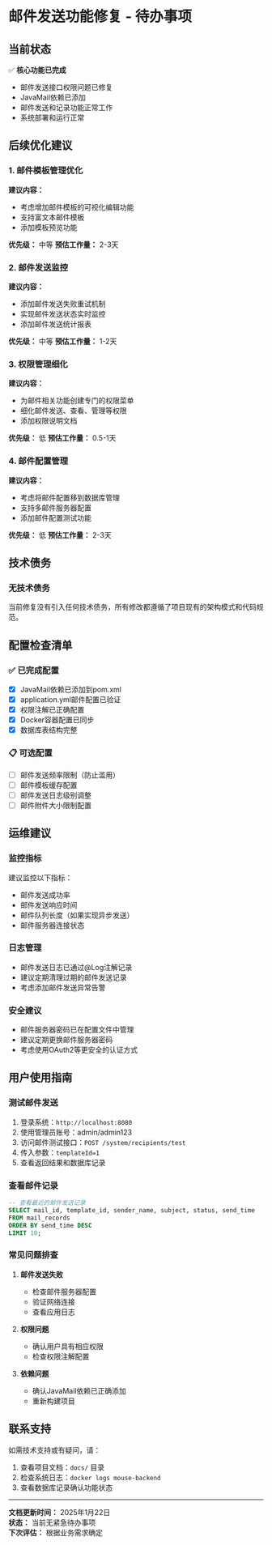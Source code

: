 # 邮件发送功能修复 - 待办事项

## 当前状态

✅ **核心功能已完成**
- 邮件发送接口权限问题已修复
- JavaMail依赖已添加
- 邮件发送和记录功能正常工作
- 系统部署和运行正常

## 后续优化建议

### 1. 邮件模板管理优化

**建议内容：**
- 考虑增加邮件模板的可视化编辑功能
- 支持富文本邮件模板
- 添加模板预览功能

**优先级：** 中等
**预估工作量：** 2-3天

### 2. 邮件发送监控

**建议内容：**
- 添加邮件发送失败重试机制
- 实现邮件发送状态实时监控
- 添加邮件发送统计报表

**优先级：** 中等
**预估工作量：** 1-2天

### 3. 权限管理细化

**建议内容：**
- 为邮件相关功能创建专门的权限菜单
- 细化邮件发送、查看、管理等权限
- 添加权限说明文档

**优先级：** 低
**预估工作量：** 0.5-1天

### 4. 邮件配置管理

**建议内容：**
- 考虑将邮件配置移到数据库管理
- 支持多邮件服务器配置
- 添加邮件配置测试功能

**优先级：** 低
**预估工作量：** 2-3天

## 技术债务

### 无技术债务

当前修复没有引入任何技术债务，所有修改都遵循了项目现有的架构模式和代码规范。

## 配置检查清单

### ✅ 已完成配置

- [x] JavaMail依赖已添加到pom.xml
- [x] application.yml邮件配置已验证
- [x] 权限注解已正确配置
- [x] Docker容器配置已同步
- [x] 数据库表结构完整

### 📋 可选配置

- [ ] 邮件发送频率限制（防止滥用）
- [ ] 邮件模板缓存配置
- [ ] 邮件发送日志级别调整
- [ ] 邮件附件大小限制配置

## 运维建议

### 监控指标

建议监控以下指标：
- 邮件发送成功率
- 邮件发送响应时间
- 邮件队列长度（如果实现异步发送）
- 邮件服务器连接状态

### 日志管理

- 邮件发送日志已通过@Log注解记录
- 建议定期清理过期的邮件发送记录
- 考虑添加邮件发送异常告警

### 安全建议

- 邮件服务器密码已在配置文件中管理
- 建议定期更换邮件服务器密码
- 考虑使用OAuth2等更安全的认证方式

## 用户使用指南

### 测试邮件发送

1. 登录系统：`http://localhost:8080`
2. 使用管理员账号：admin/admin123
3. 访问邮件测试接口：`POST /system/recipients/test`
4. 传入参数：`templateId=1`
5. 查看返回结果和数据库记录

### 查看邮件记录

```sql
-- 查看最近的邮件发送记录
SELECT mail_id, template_id, sender_name, subject, status, send_time 
FROM mail_records 
ORDER BY send_time DESC 
LIMIT 10;
```

### 常见问题排查

1. **邮件发送失败**
   - 检查邮件服务器配置
   - 验证网络连接
   - 查看应用日志

2. **权限问题**
   - 确认用户具有相应权限
   - 检查权限注解配置

3. **依赖问题**
   - 确认JavaMail依赖已正确添加
   - 重新构建项目

## 联系支持

如需技术支持或有疑问，请：
1. 查看项目文档：`docs/` 目录
2. 检查系统日志：`docker logs mouse-backend`
3. 查看数据库记录确认功能状态

---

**文档更新时间：** 2025年1月22日  
**状态：** 当前无紧急待办事项  
**下次评估：** 根据业务需求确定